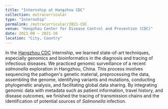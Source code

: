 ```yaml
---
title: "Internship at Hangzhou CDC"
collection: extracurricular
type: "Internship"
permalink: /extracurricular/2021-CDC
venue: "Hangzhou Center for Disease Control and Prevention (CDC)"
date: 2021-08 ~ 2021-10
location: "City, Country"
---
```


In the [Hangzhou CDC](http://wsjkw.hangzhou.gov.cn/art/2020/9/14/art_1229232829_75549.html) internship, we learned state-of-art techniques, especially genomics and bioinformatics in the diagnosis and tracing of infectious diseases. We practiced genomic surveillance of a recent *salmonella* exploration in Hangzhou, China. This process involves sequencing the pathogen's genetic material, preprocessing the data, assembling the genome, identifying variants and mutations, conducting phylogenetic analysis, and facilitating global data sharing. By integrating genomic data with metadata such as patient information, travel history, and disease outcomes, we finished the tracing of transmission chains and the identification of potential sources of *Salmonella* infection.


<!-- Heading 1
======

Heading 2
======

Heading 3
====== -->


